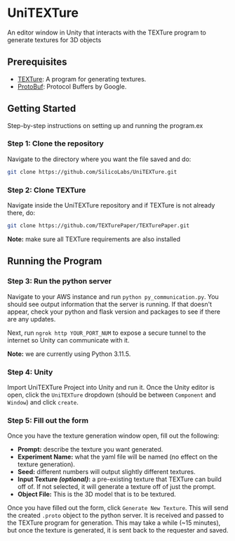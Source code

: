 # UniTEXTure

An editor window in Unity that interacts with the TEXTure program to generate textures for 3D objects

## Prerequisites

- [TEXTure](https://github.com/TEXTurePaper/TEXTurePaper): A program for generating textures.
- [ProtoBuf](https://protobuf.dev/): Protocol Buffers by Google.

## Getting Started

Step-by-step instructions on setting up and running the program.ex

### Step 1: Clone the repository
Navigate to the directory where you want the file saved and do:

```bash
git clone https://github.com/SilicoLabs/UniTEXTure.git
```

### Step 2: Clone TEXTure
Navigate inside the UniTEXTure repository and if TEXTure is not already there, do:
```bash
git clone https://github.com/TEXTurePaper/TEXTurePaper.git
```

**Note:** make sure all TEXTure requirements are also installed

## Running the Program

### Step 3: Run the python server
Navigate to your AWS instance and run `python py_communication.py`. You should see output information that the server is running. If that doesn't appear, check your python and flask version and packages to see if there are any updates.

Next, run `ngrok http YOUR_PORT_NUM` to expose a secure tunnel to the internet so Unity can communicate with it.

**Note:** we are currently using Python 3.11.5.

### Step 4: Unity
Import UniTEXTure Project into Unity and run it. Once the Unity editor is open, click the `UniTEXTure` dropdown (should be between `Component` and `Window`) and click `create`.

### Step 5: Fill out the form
Once you have the texture generation window open, fill out the following:

- **Prompt:** describe the texture you want generated.
- **Experiment Name:** what the yaml file will be named (no effect on the texture generation).
- **Seed:** different numbers will output slightly different textures.
- **Input Texture *(optional)*:** a pre-existing texture that TEXTure can build off of. If not selected, it will generate a texture off of just the prompt.
- **Object File:** This is the 3D model that is to be textured.

Once you have filled out the form, click `Generate New Texture`. This will send the created `.proto` object to the python server. It is received and passed to the TEXTure program for generation. This may take a while (~15 minutes), but once the texture is generated, it is sent back to the requester and saved.
